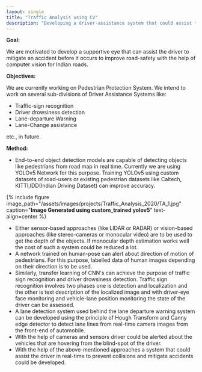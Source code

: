 ```yaml
---
layout: single
title: "Traffic Analysis using CV"
description: "Developing a driver-assistance system that could assist the driver in real-time about Pedestrians,Traffic signs etc."
---
```


**Goal:**

We are motivated to develop a supportive eye that can assist the driver to mitigate an accident before it occurs to improve road-safety with the help of computer vision for Indian roads.

**Objectives:**

We are currently working on Pedestrian Protection System. We intend to work on several sub-divisions of Driver Assistance Systems like:

- Traffic-sign recognition
- Driver drowsiness detection
- Lane-departure Warning
- Lane-Change assistance

etc., in future.

**Method:**

- End-to-end object detection models are capable of detecting objects like pedestrians from road map in real time. Currently we are using YOLOv5 Network for this purpose. Training YOLOv5 using custom datasets of road-users or existing pedestrian datasets like Caltech, KITTI,IDD(Indian Driving Dataset) can improve accuracy.

{% include figure image_path="/assets/images/projects/Traffic_Analysis_2020/TA_1.jpg" caption="**Image Generated using custom_trained yolov5**" text-align=center %}

- Either sensor-based approaches (like LIDAR or RADAR) or vision-based approaches (like stereo-cameras or monocular video) are to be used to get the depth of the objects. If monocular depth estimation works well the cost of such a system could be reduced a lot.
- A network trained on human-pose can alert about direction of motion of pedestrians. For this purpose, labelled data of human images depending on their direction is to be used.
- Similarly, transfer learning of CNN&#39;s can achieve the purpose of traffic sign recognition and driver drowsiness detection. Traffic sign recognition involves two phases one is detection and localization and the other is text description of the localized image and with driver-eye face monitoring and vehicle-lane position monitoring the state of the driver can be assessed.
- A lane detection system used behind the lane departure warning system can be developed using the principle of Hough Transform and Canny edge detector to detect lane lines from real-time camera images from the front-end of automobile.
- With the help of cameras and sensors driver could be alerted about the vehicles that are hovering from the blind-spot of the driver.
- With the help of the above-mentioned approaches a system that could assist the driver in real-time to prevent collisions and mitigate accidents could be developed.
